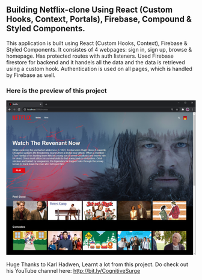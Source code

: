 ## Building Netflix-clone Using React (Custom Hooks, Context, Portals), Firebase, Compound & Styled Components.

This application is built using React (Custom Hooks, Context), Firebase & Styled Components.
It consistes of 4 webpages: sign in, sign up, browse & homepage.
Has protected routes with auth listeners.
Used Firebase firestore for backend and it handels all the data and the data is retrieved using a custom hook.
Authentication is used on all pages, which is handled by Firebase as well.

### Here is the preview of this project

![Preview](netflix-clone-preview.png?raw=true)

Huge Thanks to Karl Hadwen, Learnt a lot from this project. Do check out his YouTube channel here: http://bit.ly/CognitiveSurge
